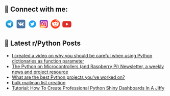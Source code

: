 ## 🔎 Connect with me:
[<img src="https://github.com/bullbesh/bullbesh/blob/main/images/Telegram.png" width="32" height="32" />](https://t.me/bullbesh)
[<img src="https://github.com/bullbesh/bullbesh/blob/main/images/VK.png" width="32" height="32" />](https://vk.com/bullbesh)
[<img src="https://github.com/bullbesh/bullbesh/blob/main/images/Twitter.png" width="32" height="32" />](https://twitter.com/bullbesh1)
[<img src="https://github.com/bullbesh/bullbesh/blob/main/images/Instagram.png" width="32" height="32" />](https://www.instagram.com/bullbesh)
[<img src="https://github.com/bullbesh/bullbesh/blob/main/images/Reddit.png" width="32" height="32" />](https://www.reddit.com/user/bullbesh)
[<img src="https://github.com/bullbesh/bullbesh/blob/main/images/YouTube.png" width="32" height="32" />](https://www.youtube.com/channel/UCtfjRs6uzgq5mfm8S06WTcg)

## 📕 Latest r/Python Posts
<!-- BLOG-POST-LIST:START -->
- [I created a video on why you should be careful when using Python dictionaries as function parameter](https://www.reddit.com/r/Python/comments/1d9upsj/i_created_a_video_on_why_you_should_be_careful/)
- [The Python on Microcontrollers &lpar;and Raspberry Pi&rpar; Newsletter, a weekly news and project resource](https://www.reddit.com/r/Python/comments/1d9rg5b/the_python_on_microcontrollers_and_raspberry_pi/)
- [What are the best Python projects you&#39;ve worked on?](https://www.reddit.com/r/Python/comments/1d9r9xa/what_are_the_best_python_projects_youve_worked_on/)
- [bulk mailman list creation](https://www.reddit.com/r/Python/comments/1d9pwgh/bulk_mailman_list_creation/)
- [Tutorial: How To Create Professional Python Shiny Dashboards In A Jiffy](https://www.reddit.com/r/Python/comments/1d9lsgd/tutorial_how_to_create_professional_python_shiny/)
<!-- BLOG-POST-LIST:END -->
